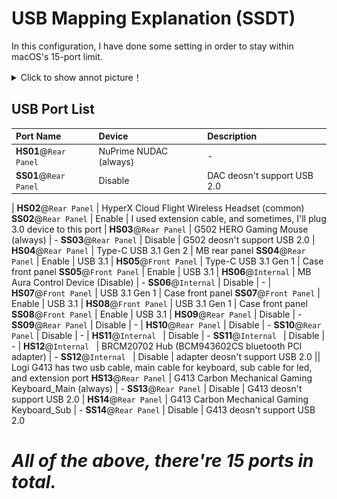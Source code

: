 # USB Mapping Explanation (SSDT)

In this configuration, I have done some setting in order to stay within macOS's 15-port limit.

<details>
<summary>Click to show annot picture！</summary>
<pre>
![](./Images/MB_InsideView_Annot.png)
![](./Images/MB_RearView_Annot.png)
![](./Images/303c_FrontPanel_Annot.png)
</pre>
</details>


## USB Port List
Port Name|Device|Description
:----|:----|:----
**HS01**@`Rear Panel` | NuPrime NUDAC (always) | -
**SS01**@`Rear Panel` | Disable | DAC deosn't support USB 2.0
|
**HS02**@`Rear Panel` | HyperX Cloud Flight Wireless Headset (common)
**SS02**@`Rear Panel` | Enable | I used extension cable, and sometimes, I'll plug 3.0 device to this port
|
**HS03**@`Rear Panel` | G502 HERO Gaming Mouse (always) | -
**SS03**@`Rear Panel` | Disable | G502 deosn't support USB 2.0
|
**HS04**@`Rear Panel` | Type-C USB 3.1 Gen 2 | MB rear panel
**SS04**@`Rear Panel` | Enable | USB 3.1
|
**HS05**@`Front Panel` | Type-C USB 3.1 Gen 1 | Case front panel
**SS05**@`Front Panel` | Enable | USB 3.1
|
**HS06**@`Internal` | MB Aura Control Device (Disable) | -
**SS06**@`Internal` | Disable | -
|
**HS07**@`Front Panel` | USB 3.1 Gen 1 | Case front panel
**SS07**@`Front Panel` | Enable | USB 3.1
|
**HS08**@`Front Panel` | USB 3.1 Gen 1 | Case front panel
**SS08**@`Front Panel` | Enable | USB 3.1
|
**HS09**@`Rear Panel` | Disable | -
**SS09**@`Rear Panel` | Disable | -
|
**HS10**@`Rear Panel` | Disable | -
**SS10**@`Rear Panel` | Disable | -
|
**HS11**@`Internal ` | Disable | -
**SS11**@`Internal ` | Disable | -
|
**HS12**@`Internal ` | BRCM20702 Hub (BCM943602CS bluetooth PCI adapter) | -
**SS12**@`Internal ` | Disable | adapter deosn't support USB 2.0
|| Logi G413 has two usb cable, main cable for keyboard, sub cable for led, and extension port
**HS13**@`Rear Panel` | G413 Carbon Mechanical Gaming Keyboard_Main (always) | -
**SS13**@`Rear Panel` | Disable | G413 deosn't support USB 2.0
|
**HS14**@`Rear Panel` | G413 Carbon Mechanical Gaming Keyboard_Sub | -
**SS14**@`Rear Panel` | Disable | G413 deosn't support USB 2.0

# *All of the above, there're 15 ports in total.*